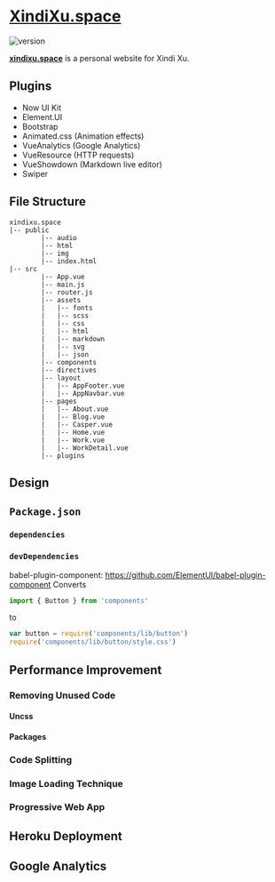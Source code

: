 # [XindiXu.space](http://xindixu.space)
![version][version-badge]

**[xindixu.space](http://xindixu.space)** is a personal website for Xindi Xu.

## Plugins
- Now UI Kit
- Element.UI
- Bootstrap
- Animated.css (Animation effects)
- VueAnalytics (Google Analytics)
- VueResource (HTTP requests)
- VueShowdown (Markdown live editor)
- Swiper

## File Structure
```
xindixu.space
|-- public
        |-- audio
        |-- html
        |-- img
        |-- index.html
|-- src
        |-- App.vue
        |-- main.js
        |-- router.js
        |-- assets
        |   |-- fonts
        |   |-- scss
        |   |-- css
        |   |-- html
        |   |-- markdown
        |   |-- svg
        |   |-- json
        |-- components
        |-- directives
        |-- layout
        |   |-- AppFooter.vue
        |   |-- AppNavbar.vue
        |-- pages
        |   |-- About.vue
        |   |-- Blog.vue
        |   |-- Casper.vue
        |   |-- Home.vue
        |   |-- Work.vue
        |   |-- WorkDetail.vue
        |-- plugins
```

## Design

## `Package.json`
### `dependencies`
### `devDependencies`
babel-plugin-component: https://github.com/ElementUI/babel-plugin-component
Converts
```js
import { Button } from 'components'
```

to

```js
var button = require('components/lib/button')
require('components/lib/button/style.css')
```

## Performance Improvement
### Removing Unused Code
#### Uncss
#### Packages

### Code Splitting
### Image Loading Technique
### Progressive Web App

## Heroku Deployment
## Google Analytics
[version-badge]: https://img.shields.io/badge/version-3.0-blue.svg
